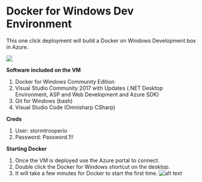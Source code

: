 # Docker for Windows Dev Environment
This one click deployment will build a Docker on Windows Development box in Azure.

<a href="https://portal.azure.com/#create/Microsoft.Template/uri/https%3A%2F%2Fraw.githubusercontent.com%2Fdeltadan%2Fwindows10docker%2Fmaster%2Fazure-deploy.json" target="_blank">
    <img src="http://azuredeploy.net/deploybutton.png"/>
</a>

**Software included on the VM**

1. Docker for Windows Community Edition
1. Visual Studio Community 2017 with Updates (.NET Desktop Environment, ASP and Web Development and Azure SDK)
1. Git for Windows (bash)
1. Visual Studio Code (Omnisharp CSharp)

**Creds**
1. User: stormtrooperio
1. Password: Password.1!!

**Starting Docker**
1. Once the VM is deployed use the Azure portal to connect.
1. Double click the Docker for Windows shortcut on the desktop.
1. It will take a few minutes for Docker to start the first time.
![alt text](https://github.com/deltadan/windows10docker/blob/master/media/dockerrun.png "Docker is Running on Windows 10 in Azure!")
